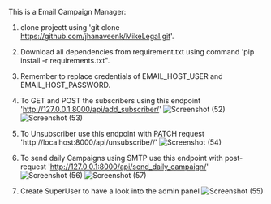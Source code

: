 This is a Email Campaign Manager:
1. clone projectt using 'git clone https://github.com/jhanaveenk/MikeLegal.git'.
2. Download all dependencies from requirement.txt using command 'pip install -r requirements.txt".
3. Remember to replace credentials of EMAIL_HOST_USER and EMAIL_HOST_PASSWORD.
4. To GET and POST the subscribers using this endpoint 'http://127.0.0.1:8000/api/add_subscriber/'
   ![Screenshot (52)](https://github.com/jhanaveenk/MikeLegal/assets/71990959/3b61dc2d-3ed1-45aa-a512-7b229987c466)
  ![Screenshot (53)](https://github.com/jhanaveenk/MikeLegal/assets/71990959/2a364ed6-6c62-4aa4-abe3-b168e78181d3)
5. To Unsubscriber use this endpoint with PATCH request 'http://localhost:8000/api/unsubscribe/<email>/'
     ![Screenshot (54)](https://github.com/jhanaveenk/MikeLegal/assets/71990959/a595c3bd-2392-4684-bc08-6f140c3cb78c)

6. To send daily Campaigns using SMTP use this endpoint with post-request 'http://127.0.0.1:8000/api/send_daily_campaign/'
   ![Screenshot (56)](https://github.com/jhanaveenk/MikeLegal/assets/71990959/d697a009-4ec1-4e66-a178-1b9671d75e24)
![Screenshot (57)](https://github.com/jhanaveenk/MikeLegal/assets/71990959/891e03f7-22ac-4cc7-9068-2df9d325d395)
7. Create SuperUser to have a look into the admin panel 
![Screenshot (55)](https://github.com/jhanaveenk/MikeLegal/assets/71990959/9da67dc0-7375-47ed-8686-40fb475b5637)
